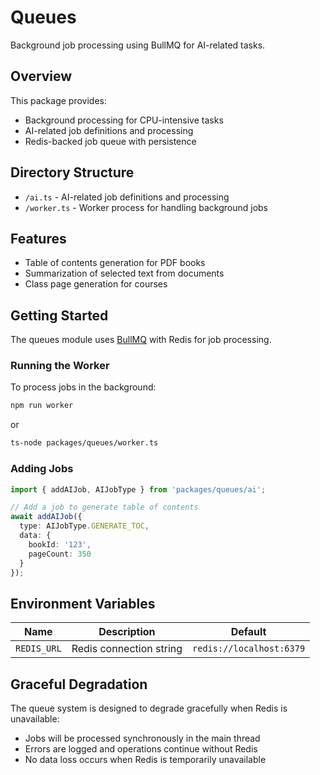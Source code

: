 # Queues

Background job processing using BullMQ for AI-related tasks.

## Overview

This package provides:
- Background processing for CPU-intensive tasks
- AI-related job definitions and processing
- Redis-backed job queue with persistence

## Directory Structure

- `/ai.ts` - AI-related job definitions and processing
- `/worker.ts` - Worker process for handling background jobs

## Features

- Table of contents generation for PDF books
- Summarization of selected text from documents
- Class page generation for courses

## Getting Started

The queues module uses [BullMQ](https://docs.bullmq.io/) with Redis for job processing.

### Running the Worker

To process jobs in the background:

```bash
npm run worker
```

or

```bash
ts-node packages/queues/worker.ts
```

### Adding Jobs

```ts
import { addAIJob, AIJobType } from 'packages/queues/ai';

// Add a job to generate table of contents
await addAIJob({
  type: AIJobType.GENERATE_TOC,
  data: {
    bookId: '123',
    pageCount: 350
  }
});
```

## Environment Variables

| Name | Description | Default |
|------|-------------|---------|
| `REDIS_URL` | Redis connection string | `redis://localhost:6379` |

## Graceful Degradation

The queue system is designed to degrade gracefully when Redis is unavailable:
- Jobs will be processed synchronously in the main thread
- Errors are logged and operations continue without Redis
- No data loss occurs when Redis is temporarily unavailable